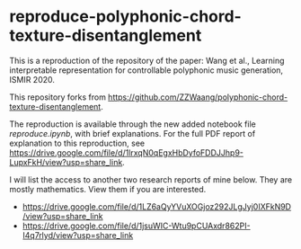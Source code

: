 # reproduce-polyphonic-chord-texture-disentanglement
This is a reproduction of the repository of the paper: Wang et al., Learning interpretable representation for controllable polyphonic music generation, ISMIR 2020.

This repository forks from https://github.com/ZZWaang/polyphonic-chord-texture-disentanglement.

The reproduction is available through the new added notebook file *reproduce.ipynb*, with brief explanations. For the full PDF report of explanation to this reproduction, see https://drive.google.com/file/d/1lrxqN0qEgxHbDyfoFDDJJhp9-LupxFkH/view?usp=share_link.

I will list the access to another two research reports of mine below. They are mostly mathematics. View them if you are interested.
- https://drive.google.com/file/d/1LZ6aQyYVuXOGjoz292JLgJyj0IXFkN9D/view?usp=share_link
- https://drive.google.com/file/d/1jsuWIC-Wtu9pCUAxdr862PI-I4q7rlyd/view?usp=share_link
